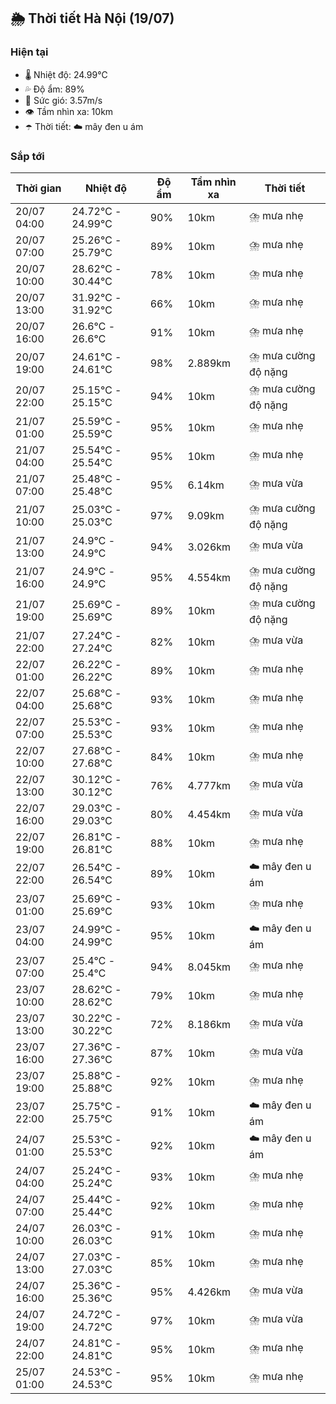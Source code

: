 ## 🌦️ Thời tiết Hà Nội (19/07)

### Hiện tại

- 🌡️ Nhiệt độ: 24.99℃
- 💦 Độ ẩm: 89%
- 💨 Sức gió: 3.57m/s
- 👁️ Tầm nhìn xa: 10km
- ☂️ Thời tiết: ☁️ mây đen u ám

### Sắp tới

| Thời gian | Nhiệt độ | Độ ẩm | Tầm nhìn xa | Thời tiết |
| --- | --- | --- | --- | --- |
| 20/07 04:00 | 24.72℃ - 24.99℃ | 90% | 10km | ⛈️ mưa nhẹ |
| 20/07 07:00 | 25.26℃ - 25.79℃ | 89% | 10km | ⛈️ mưa nhẹ |
| 20/07 10:00 | 28.62℃ - 30.44℃ | 78% | 10km | ⛈️ mưa nhẹ |
| 20/07 13:00 | 31.92℃ - 31.92℃ | 66% | 10km | ⛈️ mưa nhẹ |
| 20/07 16:00 | 26.6℃ - 26.6℃ | 91% | 10km | ⛈️ mưa nhẹ |
| 20/07 19:00 | 24.61℃ - 24.61℃ | 98% | 2.889km | ⛈️ mưa cường độ nặng |
| 20/07 22:00 | 25.15℃ - 25.15℃ | 94% | 10km | ⛈️ mưa cường độ nặng |
| 21/07 01:00 | 25.59℃ - 25.59℃ | 95% | 10km | ⛈️ mưa nhẹ |
| 21/07 04:00 | 25.54℃ - 25.54℃ | 95% | 10km | ⛈️ mưa nhẹ |
| 21/07 07:00 | 25.48℃ - 25.48℃ | 95% | 6.14km | ⛈️ mưa vừa |
| 21/07 10:00 | 25.03℃ - 25.03℃ | 97% | 9.09km | ⛈️ mưa cường độ nặng |
| 21/07 13:00 | 24.9℃ - 24.9℃ | 94% | 3.026km | ⛈️ mưa vừa |
| 21/07 16:00 | 24.9℃ - 24.9℃ | 95% | 4.554km | ⛈️ mưa cường độ nặng |
| 21/07 19:00 | 25.69℃ - 25.69℃ | 89% | 10km | ⛈️ mưa cường độ nặng |
| 21/07 22:00 | 27.24℃ - 27.24℃ | 82% | 10km | ⛈️ mưa vừa |
| 22/07 01:00 | 26.22℃ - 26.22℃ | 89% | 10km | ⛈️ mưa nhẹ |
| 22/07 04:00 | 25.68℃ - 25.68℃ | 93% | 10km | ⛈️ mưa nhẹ |
| 22/07 07:00 | 25.53℃ - 25.53℃ | 93% | 10km | ⛈️ mưa nhẹ |
| 22/07 10:00 | 27.68℃ - 27.68℃ | 84% | 10km | ⛈️ mưa nhẹ |
| 22/07 13:00 | 30.12℃ - 30.12℃ | 76% | 4.777km | ⛈️ mưa vừa |
| 22/07 16:00 | 29.03℃ - 29.03℃ | 80% | 4.454km | ⛈️ mưa vừa |
| 22/07 19:00 | 26.81℃ - 26.81℃ | 88% | 10km | ⛈️ mưa nhẹ |
| 22/07 22:00 | 26.54℃ - 26.54℃ | 89% | 10km | ☁️ mây đen u ám |
| 23/07 01:00 | 25.69℃ - 25.69℃ | 93% | 10km | ⛈️ mưa nhẹ |
| 23/07 04:00 | 24.99℃ - 24.99℃ | 95% | 10km | ☁️ mây đen u ám |
| 23/07 07:00 | 25.4℃ - 25.4℃ | 94% | 8.045km | ⛈️ mưa nhẹ |
| 23/07 10:00 | 28.62℃ - 28.62℃ | 79% | 10km | ⛈️ mưa nhẹ |
| 23/07 13:00 | 30.22℃ - 30.22℃ | 72% | 8.186km | ⛈️ mưa vừa |
| 23/07 16:00 | 27.36℃ - 27.36℃ | 87% | 10km | ⛈️ mưa vừa |
| 23/07 19:00 | 25.88℃ - 25.88℃ | 92% | 10km | ⛈️ mưa nhẹ |
| 23/07 22:00 | 25.75℃ - 25.75℃ | 91% | 10km | ☁️ mây đen u ám |
| 24/07 01:00 | 25.53℃ - 25.53℃ | 92% | 10km | ☁️ mây đen u ám |
| 24/07 04:00 | 25.24℃ - 25.24℃ | 93% | 10km | ⛈️ mưa nhẹ |
| 24/07 07:00 | 25.44℃ - 25.44℃ | 92% | 10km | ⛈️ mưa nhẹ |
| 24/07 10:00 | 26.03℃ - 26.03℃ | 91% | 10km | ⛈️ mưa nhẹ |
| 24/07 13:00 | 27.03℃ - 27.03℃ | 85% | 10km | ⛈️ mưa nhẹ |
| 24/07 16:00 | 25.36℃ - 25.36℃ | 95% | 4.426km | ⛈️ mưa vừa |
| 24/07 19:00 | 24.72℃ - 24.72℃ | 97% | 10km | ⛈️ mưa vừa |
| 24/07 22:00 | 24.81℃ - 24.81℃ | 95% | 10km | ⛈️ mưa nhẹ |
| 25/07 01:00 | 24.53℃ - 24.53℃ | 95% | 10km | ⛈️ mưa nhẹ |
